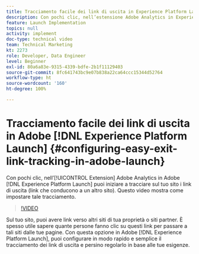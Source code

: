 ```yaml
---
title: Tracciamento facile dei link di uscita in Experience Platform Launch
description: Con pochi clic, nell’estensione Adobe Analytics in Experience Platform Launch puoi iniziare a tracciare sul tuo sito i link di uscita (link che conducono a un altro sito). Questo video mostra come impostare tale tracciamento.
feature: Launch Implementation
topics: null
activity: implement
doc-type: technical video
team: Technical Marketing
kt: 2273
role: Developer, Data Engineer
level: Beginner
exl-id: 80a6a83e-9315-4339-bdfe-2b1f11129403
source-git-commit: 8fc641743bc9e07b838a22ca64ccc15344d52764
workflow-type: ht
source-wordcount: '160'
ht-degree: 100%

---
```


# Tracciamento facile dei link di uscita in Adobe [!DNL Experience Platform Launch] {#configuring-easy-exit-link-tracking-in-adobe-launch}

Con pochi clic, nell’[!UICONTROL Extension] Adobe Analytics in Adobe [!DNL Experience Platform Launch] puoi iniziare a tracciare sul tuo sito i link di uscita (link che conducono a un altro sito). Questo video mostra come impostare tale tracciamento.

>[!VIDEO](https://video.tv.adobe.com/v/25763/?quality=12&learn=on)

Sul tuo sito, puoi avere link verso altri siti di tua proprietà o siti partner. È spesso utile sapere quante persone fanno clic su questi link per passare a tali siti dalle tue pagine. Con questa opzione in Adobe [!DNL Experience Platform Launch], puoi configurare in modo rapido e semplice il tracciamento dei link di uscita e persino regolarlo in base alle tue esigenze.
